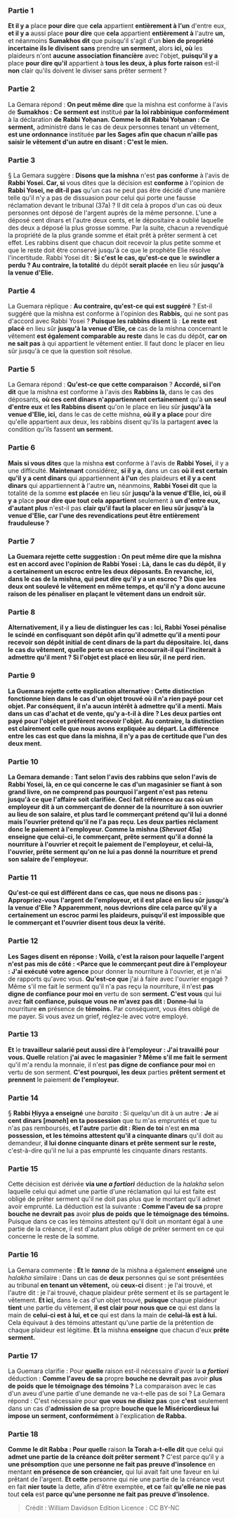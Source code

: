 
### Partie 1
<b>Et il y a</b> place <b>pour dire</b> que <b>cela</b> appartient <b>entièrement à l'un</b> d'entre eux, <b>et il y a</b> aussi place <b>pour dire</b> que <b>cela</b> appartient <b>entièrement à</b> l'autre <b>un, </b> et néanmoins <b>Sumakhos dit</b> que puisqu'il s'agit d'un <b>bien de propriété incertaine ils le divisent</b> <b>sans</b> prendre <b>un serment, </b> alors <b>ici, où</b> les plaideurs n'ont <b>aucune association financière</b> avec l'objet, <b>puisqu'il y a</b> place <b>pour dire qu'il</b> appartient à <b>tous les deux, à plus forte raison</b> est-il <b>non</b> clair qu'ils doivent le diviser sans prêter serment ?

### Partie 2
La Gemara répond : <b>On peut même dire</b> que la mishna est conforme à l'avis de <b>Sumakhos : Ce serment est</b> institué <b>par la loi rabbinique</b> <b>conformément</b> à la déclaration <b>de Rabbi Yoḥanan. Comme le dit Rabbi Yoḥanan : Ce serment,</b> administré dans le cas de deux personnes tenant un vêtement, <b>est une ordonnance</b> instituée <b>par les Sages afin que chacun n'aille pas saisir le vêtement d'un autre en disant : C'est le mien.</b>

### Partie 3
§ La Gemara suggère : <b>Disons que la mishna</b> n'est <b>pas conforme</b> à l'avis de <b>Rabbi Yosei. Car, si</b> vous dites que la décision est <b>conforme</b> à l'opinion de <b>Rabbi Yosei, ne dit-il pas</b> qu'un cas ne peut pas être décidé d'une manière telle qu'il n'y a pas de dissuasion pour celui qui porte une fausse réclamation devant le tribunal (37a) ? Il dit cela à propos d'un cas où deux personnes ont déposé de l'argent auprès de la même personne. L'une a déposé cent dinars et l'autre deux cents, et le dépositaire a oublié laquelle des deux a déposé la plus grosse somme. Par la suite, chacun a revendiqué la propriété de la plus grande somme et était prêt à prêter serment à cet effet. Les rabbins disent que chacun doit recevoir la plus petite somme et que le reste doit être conservé jusqu'à ce que le prophète Elie résolve l'incertitude. Rabbi Yosei dit : <b>Si c'est le cas, qu'est-ce que</b> le <b>swindler a perdu ? Au contraire, la totalité</b> du dépôt <b>serait placée</b> en lieu sûr <b>jusqu'à la venue d'Elie.</b>

### Partie 4
La Guemara réplique : <b>Au contraire, qu'est-ce qui est suggéré</b> ? Est-il suggéré que la mishna est conforme à l'opinion des <b>Rabbis,</b> qui ne sont pas d'accord avec Rabbi Yosei ? <b>Puisque les rabbins disent</b> là : <b>Le reste est placé</b> en lieu sûr <b>jusqu'à la venue d'Elie, ce</b> cas de la mishna concernant le vêtement <b>est également comparable au reste</b> dans le cas du dépôt, <b>car on ne sait pas</b> à qui appartient le vêtement entier. Il faut donc le placer en lieu sûr jusqu'à ce que la question soit résolue.

### Partie 5
La Gemara répond : <b>Qu'est-ce que</b> <b>cette comparaison</b> ? <b>Accordé, si l'on dit</b> que la mishna est conforme à l'avis des <b>Rabbins là,</b> dans le cas des déposants, <b>où ces cent dinars n'appartiennent certainement</b> qu'à <b>un seul d'entre eux</b> et <b>les Rabbins disent</b> qu'on le place</b> en lieu sûr <b>jusqu'à la venue d'Elie, ici,</b> dans le cas de cette mishna, <b>où il y a place</b> pour dire qu'elle appartient aux deux, les rabbins disent</b> qu'ils la partagent</b> <b>avec</b> la condition qu'ils fassent <b>un serment. </b>

### Partie 6
<b>Mais si vous dites</b> que la mishna <b>est</b> conforme à l'avis de <b>Rabbi Yosei,</b> il y a une difficulté. <b>Maintenant</b> considérez, <b>si il y a,</b> dans un cas <b>où il est certain qu'il y a cent dinars</b> qui appartiennent <b>à l'un</b> des plaideurs <b>et il y a cent dinars</b> qui appartiennent <b>à</b> l'autre <b>un,</b> néanmoins, <b>Rabbi Yosei dit</b> que la totalité de la somme <b>est placée</b> en lieu sûr <b>jusqu'à la venue d'Elie, ici, où il y a</b> place <b>pour dire que tout cela</b> <b>appartient</b> seulement à <b>un d'entre eux, d'autant plus</b> n'est-il pas <b>clair qu'il faut la placer en lieu sûr jusqu'à la venue d'Elie, car l'une des revendications peut être entièrement frauduleuse ?

### Partie 7
La Guemara rejette cette suggestion : <b>On peut même dire</b> que la mishna est en accord avec l'opinion de <b>Rabbi Yosei : Là,</b> dans le cas du dépôt, <b>il y a certainement un escroc</b> entre les deux déposants. En revanche, <b>ici,</b> dans le cas de la mishna, <b>qui peut dire qu'il y a un escroc ? Dis</b> que <b>les deux ont soulevé</b> le vêtement <b>en même temps,</b> et qu'il n'y a donc aucune raison de les pénaliser en plaçant le vêtement dans un endroit sûr.

### Partie 8
<b>Alternativement,</b> il y a lieu de distinguer les cas : <b>Ici, Rabbi Yosei pénalise</b> le <b>scindé</b> en confisquant son dépôt <b>afin qu'il admette</b> qu'il a menti pour recevoir son dépôt initial de cent dinars de la part du dépositaire. <b>Ici,</b> dans le cas du vêtement, <b>quelle perte</b> un escroc <b>encourrait-il qui</b> l'inciterait à <b>admettre</b> qu'il ment ? Si l'objet est placé en lieu sûr, il ne perd rien.

### Partie 9
La Guemara rejette cette explication alternative : Cette distinction <b>fonctionne bien</b> dans le cas d'un <b>objet trouvé</b> où il n'a rien payé pour cet objet. Par conséquent, il n'a aucun intérêt à admettre qu'il a menti. Mais dans un cas d'<b>achat et de vente, qu'y a-t-il à dire ? </b> Les deux parties ont payé pour l'objet et préfèrent recevoir l'objet. <b>Au contraire,</b> la distinction <b>est clairement celle que nous avons expliquée au départ.</b> La différence entre les cas est que dans la mishna, il n'y a pas de certitude que l'un des deux ment.

### Partie 10
La Gemara demande : <b>Tant selon</b> l'avis des <b>rabbins que selon</b> l'avis de <b>Rabbi Yosei, là, en ce qui concerne</b> le cas d'un <b>magasinier</b> se fiant <b>à son grand livre,</b> on ne comprend pas pourquoi l'argent n'est pas retenu jusqu'à ce que l'affaire soit clarifiée. Ceci fait référence au cas où un employeur dit à un commerçant de donner de la nourriture à son ouvrier au lieu de son salaire, et plus tard le commerçant prétend qu'il lui a donné mais l'ouvrier prétend qu'il ne l'a pas reçu. Les deux parties réclament donc le paiement à l'employeur. <b>Comme</b> la mishna (<i>Shevuot</i> 45a) <b>enseigne</b> que <b>celui-ci</b>, le commerçant, <b>prête serment</b> qu'il a donné la nourriture à l'ouvrier <b>et reçoit</b> le paiement de l'employeur, <b>et celui-là</b>, l'ouvrier, <b>prête serment</b> qu'on ne lui a pas donné la nourriture <b>et prend</b> son salaire de l'employeur.

### Partie 11
<b>Qu'est-ce qui est différent</b> dans ce cas, <b>que nous ne disons pas : Appropriez-vous l'argent de l'employeur, et il est placé</b> en lieu sûr <b>jusqu'à la venue d'Elie ?</b> Apparemment, nous devrions dire cela <b>parce qu'il y a certainement un escroc</b> parmi les plaideurs, puisqu'il est impossible que le commerçant et l'ouvrier disent tous deux la vérité.

### Partie 12
Les Sages <b>disent</b> en réponse : <b>Voilà, c'est la raison</b> pour laquelle l'argent n'est pas mis de côté : <Parce que le commerçant peut dire à l'employeur : J'ai exécuté votre agence</b> pour donner la nourriture à l'ouvrier, et je n'ai de rapports qu'avec vous. <b>Qu'est-ce que</b> j'ai à faire avec l'ouvrier engagé ? Même s'il me fait le serment</b> qu'il n'a pas reçu la nourriture, il n'est <b>pas digne de confiance pour moi en</b> vertu de son <b>serment. C'est vous</b> qui lui avez <b>fait confiance, puisque vous ne m'avez pas dit : Donne-lui</b> la nourriture <b>en</b> présence de <b>témoins.</b> Par conséquent, vous êtes obligé de me payer. Si vous avez un grief, réglez-le avec votre employé.

### Partie 13
<b>Et</b> le <b>travailleur salarié peut aussi dire à l'employeur : J'ai travaillé pour vous. Quelle</b> relation <b>j'ai avec le magasinier ? Même s'il me fait le serment</b> qu'il m'a rendu la monnaie, il n'est <b>pas digne de confiance pour moi</b> en vertu de son serment. <b>C'est pourquoi, les deux</b> parties <b>prêtent serment et prennent</b> le paiement <b>de l'employeur.</b>

### Partie 14
§ <b>Rabbi Ḥiyya a enseigné</b> une <i>baraita</i> : Si quelqu'un dit à un autre : <b>Je</b> ai <b>cent dinars [<i>maneh</i>] en ta possession</b> que tu m'as empruntés et que tu n'as pas remboursés, <b>et l'autre</b> partie <b>dit : Rien de toi</b> n'est <b>en ma possession, et les témoins attestent qu'il a cinquante dinars</b> qu'il doit au demandeur, <b>il lui donne cinquante dinars et prête serment sur le reste,</b> c'est-à-dire qu'il ne lui a pas emprunté les cinquante dinars restants.

### Partie 15
Cette décision est dérivée <b>via une <i>a fortiori</i></b> déduction de la <i>halakha</i> selon laquelle celui qui admet une partie d'une réclamation qui lui est faite est obligé de prêter serment qu'il ne doit pas plus que le montant qu'il admet avoir emprunté. La déduction est la suivante : <b>Comme l'aveu de sa</b> propre <b>bouche ne devrait pas</b> avoir <b>plus de poids</b> <b>que le témoignage des témoins.</b> Puisque dans ce cas les témoins attestent qu'il doit un montant égal à une partie de la créance, il est d'autant plus obligé de prêter serment en ce qui concerne le reste de la somme.

### Partie 16
La Gemara commente : <b>Et</b> le <b><i>tanna</i></b> de la mishna a également <b>enseigné</b> une <i>halakha</i> similaire : Dans un cas de <b>deux</b> personnes qui se sont présentées au tribunal <b>en tenant un vêtement,</b> où <b>ceux-ci</b> disent : je l'ai trouvé,</b> et l'autre dit : je l'ai trouvé, chaque plaideur prête serment et ils se partagent le vêtement. <b>Et ici,</b> dans le cas d'un objet trouvé, <b>puisque</b> chaque plaideur <b>tient</b> une partie du vêtement, <b>il est clair pour nous que ce</b> qui est dans la main de <b>celui-ci est à lui, et ce</b> qui est dans la main de <b>celui-là est à lui.</b> Cela équivaut à des témoins attestant qu'une partie de la prétention de chaque plaideur est légitime. <b>Et</b> la mishna <b>enseigne</b> que chacun d'eux <b>prête serment.</b>

### Partie 17
La Guemara clarifie : Pour <b>quelle</b> raison est-il nécessaire d'avoir la <b><i>a fortiori</i></b> déduction : <b>Comme l'aveu de sa</b> propre <b>bouche ne devrait pas</b> avoir <b>plus de poids</b> <b>que le témoignage des témoins ?</b> La comparaison avec le cas d'un aveu d'une partie d'une demande ne va-t-elle pas de soi ? La Gemara répond : C'est nécessaire pour <b>que vous ne disiez pas</b> que <b>c'est</b> seulement dans un cas d'<b>admission de sa</b> propre <b>bouche que le Miséricordieux lui impose un serment, conformément</b> à l'explication <b>de Rabba.</b>

### Partie 18
<b>Comme le dit Rabba : Pour quelle</b> raison <b>la Torah a-t-elle dit</b> que celui qui <b>admet une partie de la créance doit prêter serment ?</b> C'est parce qu'il y a <b>une présomption</b> que <b>une personne ne fait pas preuve d'insolence</b> en mentant <b>en présence de son créancier,</b> qui lui avait fait une faveur en lui prêtant de l'argent. <b>Et cette</b> personne qui nie une partie de la créance veut en fait <b>nier toute</b> la dette, afin d'être exemptée, <b>et ce</b> fait <b>qu'elle ne nie pas</b> tout <b>cela</b> est <b>parce qu'une personne ne fait pas preuve d'insolence.</b>

>Crédit : William Davidson Edition
>Licence : CC BY-NC